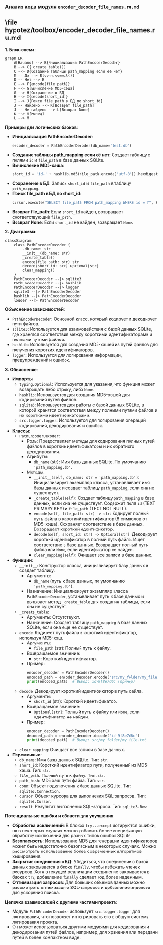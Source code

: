 ### **Анализ кода модуля `encoder_decoder_file_names.ru.md`**

## \\file hypotez/toolbox/encoder_decoder_file_names.ru.md

**1. Блок-схема**:

```mermaid
graph LR
    A[Начало] --> B{Инициализация PathEncoderDecoder}
    B --> C{_create_table()}
    C --> D{Создание таблицы path_mapping если её нет}
    D -- Да --> E[conn.commit()]
    D -- Нет --> E
    E --> F{encode(file_path)}
    F --> G[Вычисление MD5-хэша]
    G --> H[Сохранение в БД]
    H --> I{decode(short_id)}
    I --> J[Поиск file_path в БД по short_id]
    J -- Найдено --> K[Возврат file_path]
    J -- Не найдено --> L[Возврат None]
    K --> M[Конец]
    L --> M
```

**Примеры для логических блоков**:

- **Инициализация PathEncoderDecoder**:
  ```python
  encoder_decoder = PathEncoderDecoder(db_name='test.db')
  ```
- **Создание таблицы path_mapping если её нет**: Создает таблицу с полями `id` и `file_path` в базе данных SQLite.
- **Вычисление MD5-хэша**:
  ```python
  short_id = 'id-' + hashlib.md5(file_path.encode('utf-8')).hexdigest()[:8]
  ```
- **Сохранение в БД**: Запись `short_id` и `file_path` в таблицу `path_mapping`.
- **Поиск file_path в БД по short_id**:
  ```python
  cursor.execute("SELECT file_path FROM path_mapping WHERE id = ?", (short_id,))
  ```
- **Возврат file_path**: Если `short_id` найден, возвращает соответствующий `file_path`.
- **Возврат None**: Если `short_id` не найден, возвращает `None`.

**2. Диаграмма**:

```mermaid
classDiagram
    class PathEncoderDecoder {
        -db_name: str
        __init__(db_name: str)
        _create_table()
        encode(file_path: str) str
        decode(short_id: str) Optional[str]
        clear_mapping()
    }
    PathEncoderDecoder --|> sqlite3
    PathEncoderDecoder --|> hashlib
    PathEncoderDecoder --|> logger
    sqlite3 --|> PathEncoderDecoder
    hashlib --|> PathEncoderDecoder
    logger --|> PathEncoderDecoder
```

**Объяснение зависимостей**:

- `PathEncoderDecoder`: Основной класс, который кодирует и декодирует пути файлов.
- `sqlite3`: Используется для взаимодействия с базой данных SQLite, где хранятся соответствия между короткими идентификаторами и полными путями файлов.
- `hashlib`: Используется для создания MD5-хэшей из путей файлов для получения коротких идентификаторов.
- `logger`: Используется для логирования информации, предупреждений и ошибок.

**3. Объяснение**:

- **Импорты**:
  - `typing.Optional`: Используется для указания, что функция может возвращать либо строку, либо `None`.
  - `hashlib`: Используется для создания MD5-хэшей для кодирования путей файлов.
  - `sqlite3`: Используется для работы с базой данных SQLite, в которой хранятся соответствия между полными путями файлов и их короткими идентификаторами.
  - `src.logger.logger`: Используется для логирования операций кодирования, декодирования и ошибок.
- **Классы**:
  - `PathEncoderDecoder`:
    - Роль: Предоставляет методы для кодирования полных путей файлов в короткие идентификаторы и их обратного декодирования.
    - Атрибуты:
      - `db_name` (str): Имя базы данных SQLite. По умолчанию `'path_mapping.db'`.
    - Методы:
      - `__init__(self, db_name: str = 'path_mapping.db')`: Инициализирует экземпляр класса, устанавливает имя базы данных и создает таблицу `path_mapping`, если она не существует.
      - `_create_table(self)`: Создает таблицу `path_mapping` в базе данных, если она не существует. Содержит поля `id` (TEXT PRIMARY KEY) и `file_path` (TEXT NOT NULL).
      - `encode(self, file_path: str) -> str`: Кодирует полный путь файла в короткий идентификатор (8 символов от MD5-хэша). Сохраняет соответствие в базе данных. Возвращает короткий идентификатор.
      - `decode(self, short_id: str) -> Optional[str]`: Декодирует короткий идентификатор в полный путь файла. Ищет соответствие в базе данных. Возвращает полный путь файла или `None`, если идентификатор не найден.
      - `clear_mapping(self)`: Очищает все записи в базе данных.
- **Функции**:
  - `__init__`: Конструктор класса, инициализирует базу данных и создает таблицу.
    - Аргументы:
      - `db_name` (путь к базе данных, по умолчанию `'path_mapping.db'`).
    - Назначение: Инициализирует экземпляр класса `PathEncoderDecoder`, устанавливает путь к базе данных и вызывает метод `_create_table` для создания таблицы, если она не существует.
  - `_create_table`:
    - Аргументы: Отсутствуют.
    - Назначение: Создает таблицу `path_mapping` в базе данных SQLite, если она еще не существует.
  - `encode`: Кодирует путь файла в короткий идентификатор, используя MD5-хэш.
    - Аргументы:
      - `file_path` (str): Полный путь к файлу.
    - Возвращаемое значение:
      - `str`: Короткий идентификатор.
    - Пример:
      ```python
      encoder_decoder = PathEncoderDecoder()
      encoded_path = encoder_decoder.encode('src/my_folder/my_file.txt')
      print(encoded_path)  # Вывод: id-9f8e7d6c (пример)
      ```
  - `decode`: Декодирует короткий идентификатор в путь файла.
    - Аргументы:
      - `short_id` (str): Короткий идентификатор.
    - Возвращаемое значение:
      - `Optional[str]`: Полный путь к файлу или `None`, если идентификатор не найден.
    - Пример:
      ```python
      encoder_decoder = PathEncoderDecoder()
      decoded_path = encoder_decoder.decode('id-9f8e7d6c')
      print(decoded_path)  # Вывод: src/my_folder/my_file.txt
      ```
  - `clear_mapping`: Очищает все записи в базе данных.
- **Переменные**:
  - `db_name`: Имя базы данных SQLite. Тип: `str`.
  - `short_id`: Короткий идентификатор пути, полученный из MD5-хэша. Тип: `str`.
  - `file_path`: Полный путь к файлу. Тип: `str`.
  - `path_hash`: MD5 хэш пути файла. Тип: `str`.
  - `conn`: Объект подключения к базе данных SQLite. Тип: `sqlite3.Connection`.
  - `cursor`: Объект курсора для выполнения SQL-запросов. Тип: `sqlite3.Cursor`.
  - `result`: Результат выполнения SQL-запроса. Тип: `sqlite3.Row`.

**Потенциальные ошибки и области для улучшения**:

- **Обработка исключений**: В блоках `try...except` логируются ошибки, но в некоторых случаях можно добавить более специфичную обработку исключений для разных типов ошибок SQLite.
- **Безопасность**: Использование MD5 для генерации идентификаторов может быть недостаточно безопасным в некоторых случаях. Можно рассмотреть использование более современных алгоритмов хеширования.
- **Закрытие соединения с БД**: Убедиться, что соединение с базой данных закрывается в блоке `finally`, чтобы избежать утечек ресурсов. Хотя в текущей реализации соединение закрывается в блоках `try`, добавление `finally` сделает код более надежным.
- **Оптимизация запросов**: Для больших объемов данных можно рассмотреть оптимизацию SQL-запросов и добавление индексов для ускорения поиска.

**Цепочка взаимосвязей с другими частями проекта**:

- Модуль `PathEncoderDecoder` использует `src.logger.logger` для логирования, что позволяет интегрировать его в общую систему логирования проекта.
- Он может использоваться другими модулями для кодирования и декодирования путей файлов, например, для хранения или передачи путей в более компактном виде.